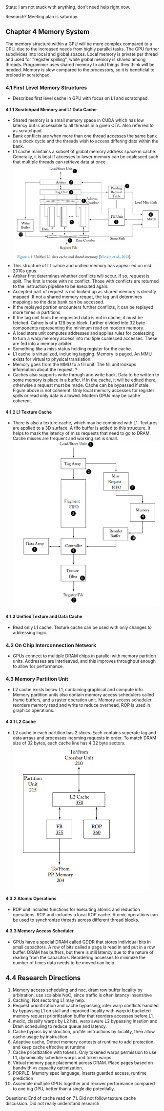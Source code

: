 State: I am not stuck with anything, don't need help right now. 

Research? Meeting plan is saturday. 

## Chapter 4 Memory System

The memory structure within a GPU will be more complex compared to a CPU, due to the increased needs from highly parallel tasks. The GPU further subdivides into local and global spaces. Local memory is private per thread and used for "register spilling", while global memory is shared among threads. Programmer uses shared memory to add things they think will be needed. Memory is slow compared to the processors, so it is beneficial to preload in scratchpad. 

### 4.1 First Level Memory Structures

- Describes first level cache in GPU with focus on L1 and scratchpad. 
#### 4.1.1 Scratchpad Memory and L1 Data Cache

- Shared memory is a small memory space in CUDA which has low latency but is accessible to all threads in a given CTA. Also referred to as scratchpad. 
- Bank conflicts are when more than one thread accesses the same bank on a clock cycle and the threads wish to access differing data within the bank. 
- L1 cache maintains a subset of global memory address space in cache. Generally, it is best if accesses to lower memory can be coalesced such that multiple threads can retrieve data at once.
![alt text](image-5.png)
- This structure of L1 cahce and unified memory has appear
ed on mid 2010s gpus.
- Arbiter first determines whether conflicts will occur. If so, request is split. The first is those with no conflict. Those with conflicts are returned to the instruction pipeline to be executed again. 
- Accepted part of request is not looked up as shared memory is directly mapped. If not a shared memory requet, the tag unit determines mappings so the data bank can be accessed. 
- If the replayed portion encounters further conflicts, it can be replayed more times in partitions
- If the tag unit finds the requested data is not in cache, it must be fetched. Cahce is of a 128 byte block, further divided into 32 byte components representing the minimum read on modern memory. 
- A load store unit computes addresses and applies rules for coalescing to turn a warp memory access into multiple coalesced accesses. These are fed into a memory arbiter. 
- Something like a miss status holding register for the cache. 
- L1 cache is virtualized, including tagging. Memory is paged. An MMU exists for virtual to physical translation. 
- Memory goes from the MMU to a fill unit. The fill unit lookups information about the request. ?
- Caches also supports write through and write back. Data to be written to some memory is place in a buffer. If in the cache, it will be edited there, otherwise a request must be made. Cache can be bypassed if stale. Figure above is not coherent. Only local memory accesses for register spills or read only data is allowed. Modern GPUs may be cache coherent.

#### 4.1.2 L1 Texture Cache

- There is also a texture cache, which may be combined with L1. Textures are applied to a 3D surface. A fifo buffer is added to this structure. It helps to mask the latency of miss requests that need to go to DRAM. Cache misses are frequent and working set is small. 
![alt text](image-6.png)
#### 4.1.3 Unified Texture and Data Cache

- Read only L1 cache. Texture cache can be used with only changes to addressing logic. 

### 4.2 On Chip Interconnection Network

- GPUs connect to multiple DRAM chips in parallel with memory partition units. Addresses are interleaved, and this improves throughput enough to allow for performance.

### 4.3 Memory Partition Unit

- L2 cache exists below L1, containing graphical and compute info. Memory partition units also contain memory access schedulers called frame buffers, and a raster operation unit. Memory access scheduler reorders memory read and write to reduce overhead, ROP is used in graphics operations. 

#### 4.3.1 L2 Cache

- L2 cache in each partition has 2 slices. Each contains seperate tag and data arrays and processes incoming requests in order. To match DRAM size of 32 bytes, each cache line has 4 32 byte sectors. 
![alt text](image-7.png)

#### 4.3.2 Atomic Operations

- ROP unit includes functions for executing atomic and reduction operations. ROP unit includes a local ROP cache. Atomic operations can be used to synchronize threads across different thread blocks.

#### 4.3.3 Memory  Access Scheduler

- GPUs have a special DRAM called GDDR that stores individual bits in small capacitors. A row of bits called a page is read in and put in a row buffer. DRAM has buffers, but there is still latency due to the nature of reading from the capacitors. Reordering accesses to minimize the number of times data needs to be moved can help. 

## 4.4 Research Directions

1. Memory access scheduling and noc, dram row buffer locality by arbitration, use scalable NoC, since traffic is often latency insensitive
2. Caching, Not sectoring L1 may help. 
3. Request prioritization and cache bypassing, inter warp conflicts handled by bypassing L1 on stall and improved locality with warp id bucketed memory request prioritization buffer that reorders accesses before L1.
4. medic, classify warps by L2 hits, warp aware L2 bypassing insetion and Dram scheduling to reduce queue and latency.
5. Cache bypass by instruction, profile instructions by locality, then allow cache usage by instruction
6. Adaptive cache, Detect memory contests at runtime to add protection and keep cache effective at runtime
7. Cache prioritization with tokens. Only tokened warps permission to use L1, dynamically schedule warps and token warps
8. Virtual memory page placement across DRAM. Place pages based on bandwith vs capacity optimization. 
9. PORPLE. Memory spec language, inserts guarded access, runtime prediction
10. Assemble multiple GPUs together and recover performance compared to one big GPU, better than a single die potentially.


Questions:
End of cache read on 71. Did not follow texture cache discussion. Did not really understand research